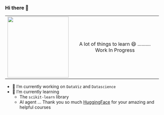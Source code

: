 ### Hi there 👋


|                  |                 |
| :--------------- |:---------------:|
| <img src="https://github.com/user-attachments/assets/0f6f3fb5-610d-43c5-be6b-0c46b97cacbc" width="200"/> | A lot of things to learn 😄 .......... Work In Progress |



    
- 🔭 I’m currently working on `DataViz` and `Datascience`
- 🌱 I’m currently learning
  - The `scikit-learn` library
  - AI agent ... Thank you so much [HuggingFace](https://huggingface.co/) for your amazing and helpful courses
<!--
**MaryleneH/MaryleneH** is a ✨ _special_ ✨ repository because its `README.md` (this file) appears on your GitHub profile.

Here are some ideas to get you started:


- 🌱 I’m currently learning ...
- 👯 I’m looking to collaborate on ...
- 🤔 I’m looking for help with ...
- 💬 Ask me about ...
- 📫 How to reach me: ...
- 😄 Pronouns: ...
- ⚡ Fun fact: ...
-->
